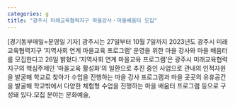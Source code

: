 ```yaml
---
categories: g
title: "광주시 미래교육협력지구 마을강사‧마을배움터 모집"
---
```

[경기동부매일=문영일 기자] 광주시는 27일부터 10월 7일까지 2023년도 광주시 미래교육협력지구 ‘지역사회 연계 마을교육 프로그램’ 운영을 위한 마을 강사와 마을 배움터를 모집한다고 26일 밝혔다.‘지역사회 연계 마을교육 프로그램’은 광주시 미래교육협력지구의 핵심주제인 ‘마을교육 활성화’의 일환으로 추진 중인 사업으로 관내의 인적자원을 발굴해 학교로 찾아가 수업을 진행하는 마을 강사 프로그램과 마을 곳곳의 유휴공간을 발굴해 학교밖에서 다양한 체험형 수업을 진행하는 마을 배움터 프로그램 등으로 구성돼 있다.모집 분야는 문화예술,